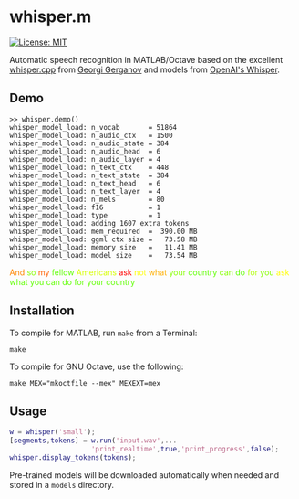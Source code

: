 # whisper.m

[![License: MIT](https://img.shields.io/badge/license-MIT-blue.svg)](https://opensource.org/licenses/MIT)

Automatic speech recognition in MATLAB/Octave based on the excellent [whisper.cpp](https://github.com/ggerganov/whisper.cpp) from [Georgi Gerganov](https://github.com/ggerganov) and models from [OpenAI's Whisper](https://github.com/openai/whisper).

## Demo

```
>> whisper.demo()
whisper_model_load: n_vocab       = 51864
whisper_model_load: n_audio_ctx   = 1500
whisper_model_load: n_audio_state = 384
whisper_model_load: n_audio_head  = 6
whisper_model_load: n_audio_layer = 4
whisper_model_load: n_text_ctx    = 448
whisper_model_load: n_text_state  = 384
whisper_model_load: n_text_head   = 6
whisper_model_load: n_text_layer  = 4
whisper_model_load: n_mels        = 80
whisper_model_load: f16           = 1
whisper_model_load: type          = 1
whisper_model_load: adding 1607 extra tokens
whisper_model_load: mem_required  =  390.00 MB
whisper_model_load: ggml ctx size =   73.58 MB
whisper_model_load: memory size   =   11.41 MB
whisper_model_load: model size    =   73.54 MB
```
<font color="#FF8700"> And</font><font color="#87FF00"> so</font><font color="#FF5F00"> my</font><font color="#5FFF00"> fellow</font><font color="#D7FF00"> Americans</font><font color="#FF0000"> ask</font><font color="#FFFF00"> not</font><font color="#FFAF00"> what</font><font color="#87FF00"> your</font><font color="#5FFF00"> country</font><font color="#87FF00"> can</font><font color="#5FFF00"> do</font><font color="#AFFF00"> for</font><font color="#87FF00"> you</font><font color="#FFFF00"> ask</font><font color="#5FFF00"> what you can do for your country</font>

## Installation

To compile for MATLAB, run `make` from a Terminal:

```
make
```

To compile for GNU Octave, use the following:

```
make MEX="mkoctfile --mex" MEXEXT=mex
```

## Usage

```matlab
w = whisper('small');
[segments,tokens] = w.run('input.wav',...
                    'print_realtime',true,'print_progress',false);
whisper.display_tokens(tokens);
```

Pre-trained models will be downloaded automatically when needed and stored in a `models` directory.